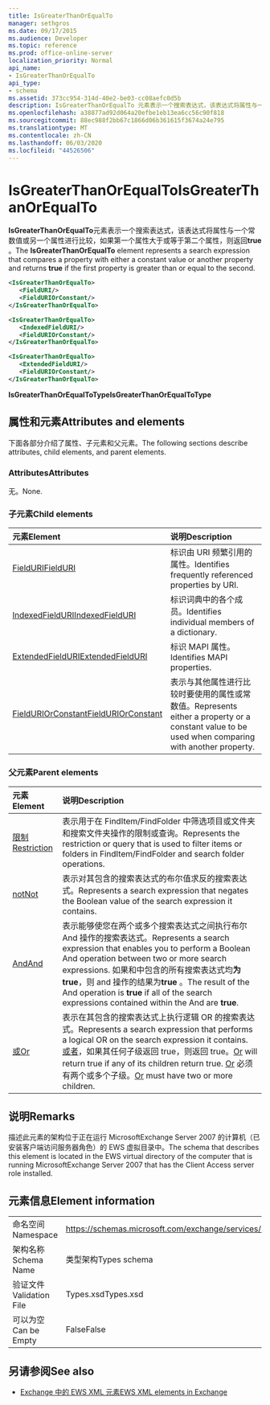 ```yaml
---
title: IsGreaterThanOrEqualTo
manager: sethgros
ms.date: 09/17/2015
ms.audience: Developer
ms.topic: reference
ms.prod: office-online-server
localization_priority: Normal
api_name:
- IsGreaterThanOrEqualTo
api_type:
- schema
ms.assetid: 373cc954-314d-40e2-be03-cc08aefc0d5b
description: IsGreaterThanOrEqualTo 元素表示一个搜索表达式，该表达式将属性与一个常数值或另一个属性进行比较，如果第一个属性大于或等于第二个属性，则返回 true。
ms.openlocfilehash: a38877ad92d064a20efbe1eb13ea6cc56c90f818
ms.sourcegitcommit: 88ec988f2bb67c1866d06b361615f3674a24e795
ms.translationtype: MT
ms.contentlocale: zh-CN
ms.lasthandoff: 06/03/2020
ms.locfileid: "44526506"
---
```

# <a name="isgreaterthanorequalto"></a><span data-ttu-id="4016f-103">IsGreaterThanOrEqualTo</span><span class="sxs-lookup"><span data-stu-id="4016f-103">IsGreaterThanOrEqualTo</span></span>

<span data-ttu-id="4016f-104">**IsGreaterThanOrEqualTo**元素表示一个搜索表达式，该表达式将属性与一个常数值或另一个属性进行比较，如果第一个属性大于或等于第二个属性，则返回**true** 。</span><span class="sxs-lookup"><span data-stu-id="4016f-104">The **IsGreaterThanOrEqualTo** element represents a search expression that compares a property with either a constant value or another property and returns **true** if the first property is greater than or equal to the second.</span></span> 
  
```xml
<IsGreaterThanOrEqualTo>
   <FieldURI/>
   <FieldURIOrConstant/>
</IsGreaterThanOrEqualTo>
```

```xml
<IsGreaterThanOrEqualTo>
   <IndexedFieldURI/>
   <FieldURIOrConstant/>
</IsGreaterThanOrEqualTo>
```

```xml
<IsGreaterThanOrEqualTo>
   <ExtendedFieldURI/> 
   <FieldURIOrConstant/>
</IsGreaterThanOrEqualTo>
```

<span data-ttu-id="4016f-105">**IsGreaterThanOrEqualToType**</span><span class="sxs-lookup"><span data-stu-id="4016f-105">**IsGreaterThanOrEqualToType**</span></span>

## <a name="attributes-and-elements"></a><span data-ttu-id="4016f-106">属性和元素</span><span class="sxs-lookup"><span data-stu-id="4016f-106">Attributes and elements</span></span>

<span data-ttu-id="4016f-107">下面各部分介绍了属性、子元素和父元素。</span><span class="sxs-lookup"><span data-stu-id="4016f-107">The following sections describe attributes, child elements, and parent elements.</span></span>
  
### <a name="attributes"></a><span data-ttu-id="4016f-108">Attributes</span><span class="sxs-lookup"><span data-stu-id="4016f-108">Attributes</span></span>

<span data-ttu-id="4016f-109">无。</span><span class="sxs-lookup"><span data-stu-id="4016f-109">None.</span></span>
  
### <a name="child-elements"></a><span data-ttu-id="4016f-110">子元素</span><span class="sxs-lookup"><span data-stu-id="4016f-110">Child elements</span></span>

|<span data-ttu-id="4016f-111">**元素**</span><span class="sxs-lookup"><span data-stu-id="4016f-111">**Element**</span></span>|<span data-ttu-id="4016f-112">**说明**</span><span class="sxs-lookup"><span data-stu-id="4016f-112">**Description**</span></span>|
|:-----|:-----|
|[<span data-ttu-id="4016f-113">FieldURI</span><span class="sxs-lookup"><span data-stu-id="4016f-113">FieldURI</span></span>](fielduri.md) <br/> |<span data-ttu-id="4016f-114">标识由 URI 频繁引用的属性。</span><span class="sxs-lookup"><span data-stu-id="4016f-114">Identifies frequently referenced properties by URI.</span></span>  <br/> |
|[<span data-ttu-id="4016f-115">IndexedFieldURI</span><span class="sxs-lookup"><span data-stu-id="4016f-115">IndexedFieldURI</span></span>](indexedfielduri.md) <br/> |<span data-ttu-id="4016f-116">标识词典中的各个成员。</span><span class="sxs-lookup"><span data-stu-id="4016f-116">Identifies individual members of a dictionary.</span></span>  <br/> |
|[<span data-ttu-id="4016f-117">ExtendedFieldURI</span><span class="sxs-lookup"><span data-stu-id="4016f-117">ExtendedFieldURI</span></span>](extendedfielduri.md) <br/> |<span data-ttu-id="4016f-118">标识 MAPI 属性。</span><span class="sxs-lookup"><span data-stu-id="4016f-118">Identifies MAPI properties.</span></span>  <br/> |
|[<span data-ttu-id="4016f-119">FieldURIOrConstant</span><span class="sxs-lookup"><span data-stu-id="4016f-119">FieldURIOrConstant</span></span>](fielduriorconstant.md) <br/> |<span data-ttu-id="4016f-120">表示与其他属性进行比较时要使用的属性或常数值。</span><span class="sxs-lookup"><span data-stu-id="4016f-120">Represents either a property or a constant value to be used when comparing with another property.</span></span>  <br/> |
   
### <a name="parent-elements"></a><span data-ttu-id="4016f-121">父元素</span><span class="sxs-lookup"><span data-stu-id="4016f-121">Parent elements</span></span>

|<span data-ttu-id="4016f-122">**元素**</span><span class="sxs-lookup"><span data-stu-id="4016f-122">**Element**</span></span>|<span data-ttu-id="4016f-123">**说明**</span><span class="sxs-lookup"><span data-stu-id="4016f-123">**Description**</span></span>|
|:-----|:-----|
|[<span data-ttu-id="4016f-124">限制</span><span class="sxs-lookup"><span data-stu-id="4016f-124">Restriction</span></span>](restriction.md) <br/> |<span data-ttu-id="4016f-125">表示用于在 FindItem/FindFolder 中筛选项目或文件夹和搜索文件夹操作的限制或查询。</span><span class="sxs-lookup"><span data-stu-id="4016f-125">Represents the restriction or query that is used to filter items or folders in FindItem/FindFolder and search folder operations.</span></span>  <br/> |
|[<span data-ttu-id="4016f-126">not</span><span class="sxs-lookup"><span data-stu-id="4016f-126">Not</span></span>](not.md) <br/> |<span data-ttu-id="4016f-127">表示对其包含的搜索表达式的布尔值求反的搜索表达式。</span><span class="sxs-lookup"><span data-stu-id="4016f-127">Represents a search expression that negates the Boolean value of the search expression it contains.</span></span>  <br/> |
|[<span data-ttu-id="4016f-128">And</span><span class="sxs-lookup"><span data-stu-id="4016f-128">And</span></span>](and.md) <br/> |<span data-ttu-id="4016f-129">表示能够使您在两个或多个搜索表达式之间执行布尔 And 操作的搜索表达式。</span><span class="sxs-lookup"><span data-stu-id="4016f-129">Represents a search expression that enables you to perform a Boolean And operation between two or more search expressions.</span></span> <span data-ttu-id="4016f-130">如果和中包含的所有搜索表达式均**为 true**，则 and 操作的结果为**true** 。</span><span class="sxs-lookup"><span data-stu-id="4016f-130">The result of the And operation is **true** if all of the search expressions contained within the And are **true**.</span></span>  <br/> |
|[<span data-ttu-id="4016f-131">或</span><span class="sxs-lookup"><span data-stu-id="4016f-131">Or</span></span>](or.md) <br/> |<span data-ttu-id="4016f-132">表示在其包含的搜索表达式上执行逻辑 OR 的搜索表达式。</span><span class="sxs-lookup"><span data-stu-id="4016f-132">Represents a search expression that performs a logical OR on the search expression it contains.</span></span> <span data-ttu-id="4016f-133">[或者](or.md)，如果其任何子级返回 true，则返回 true。</span><span class="sxs-lookup"><span data-stu-id="4016f-133">[Or](or.md) will return true if any of its children return true.</span></span> <span data-ttu-id="4016f-134">[Or](or.md) 必须有两个或多个子级。</span><span class="sxs-lookup"><span data-stu-id="4016f-134">[Or](or.md) must have two or more children.</span></span>  <br/> |
   
## <a name="remarks"></a><span data-ttu-id="4016f-135">说明</span><span class="sxs-lookup"><span data-stu-id="4016f-135">Remarks</span></span>

<span data-ttu-id="4016f-136">描述此元素的架构位于正在运行 MicrosoftExchange Server 2007 的计算机（已安装客户端访问服务器角色）的 EWS 虚拟目录中。</span><span class="sxs-lookup"><span data-stu-id="4016f-136">The schema that describes this element is located in the EWS virtual directory of the computer that is running MicrosoftExchange Server 2007 that has the Client Access server role installed.</span></span>
  
## <a name="element-information"></a><span data-ttu-id="4016f-137">元素信息</span><span class="sxs-lookup"><span data-stu-id="4016f-137">Element information</span></span>

|||
|:-----|:-----|
|<span data-ttu-id="4016f-138">命名空间</span><span class="sxs-lookup"><span data-stu-id="4016f-138">Namespace</span></span>  <br/> |https://schemas.microsoft.com/exchange/services/2006/types  <br/> |
|<span data-ttu-id="4016f-139">架构名称</span><span class="sxs-lookup"><span data-stu-id="4016f-139">Schema Name</span></span>  <br/> |<span data-ttu-id="4016f-140">类型架构</span><span class="sxs-lookup"><span data-stu-id="4016f-140">Types schema</span></span>  <br/> |
|<span data-ttu-id="4016f-141">验证文件</span><span class="sxs-lookup"><span data-stu-id="4016f-141">Validation File</span></span>  <br/> |<span data-ttu-id="4016f-142">Types.xsd</span><span class="sxs-lookup"><span data-stu-id="4016f-142">Types.xsd</span></span>  <br/> |
|<span data-ttu-id="4016f-143">可以为空</span><span class="sxs-lookup"><span data-stu-id="4016f-143">Can be Empty</span></span>  <br/> |<span data-ttu-id="4016f-144">False</span><span class="sxs-lookup"><span data-stu-id="4016f-144">False</span></span>  <br/> |
   
## <a name="see-also"></a><span data-ttu-id="4016f-145">另请参阅</span><span class="sxs-lookup"><span data-stu-id="4016f-145">See also</span></span>

- [<span data-ttu-id="4016f-146">Exchange 中的 EWS XML 元素</span><span class="sxs-lookup"><span data-stu-id="4016f-146">EWS XML elements in Exchange</span></span>](ews-xml-elements-in-exchange.md)


